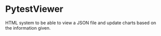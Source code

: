 # PytestViewer
HTML system to be able to view a JSON file and update charts based on the information given.
